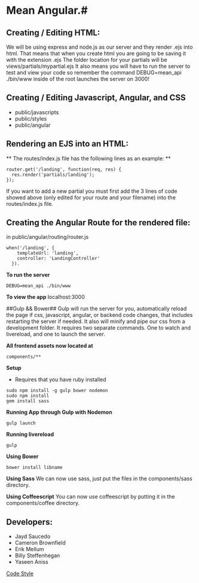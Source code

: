 # Mean Angular.#

## Creating / Editing HTML: ##
We will be using express and node.js as our server and they render .ejs into html.
That means that when you create html you are going to be saving it with the extension .ejs
The folder location for your partials will be views/partials/mypartial.ejs
It also means you will have to run the server to test and view your code so remember
the command DEBUG=mean_api ./bin/www inside of the root launches the server on 3000!

## Creating / Editing Javascript, Angular, and CSS ##
* public/javascripts 
* public/styles
* public/angular

## Rendering an EJS into an HTML: ##
** The routes/index.js file has the following lines as an example: **
```
router.get('/landing', function(req, res) {
  res.render('partials/landing');
});
```
If you want to add a new partial you must first add the 3 lines of code showed above
(only edited for your route and your filename) into the routes/index.js file.

## Creating the Angular Route for the rendered file: ##
in public/angular/routing/router.js
```
when('/landing', {
    templateUrl: 'landing',
    controller: 'LandingController'
  }).
  ```
**To run the server**
```
DEBUG=mean_api ./bin/www
```
**To view the app**
localhost:3000


##Gulp && Bower##
Gulp will run the server for you, automatically reload the page if css, javascript, angular, or backend code changes, that includes restarting the server if needed. It also will minify and pipe our css from a development folder. It requires two separate commands. One to watch and livereload, and one to launch the server. 

**All frontend assets now located at**
```
components/**
```
**Setup**
* Requires that you have ruby installed
```
sudo npm install -g gulp bower nodemon
sudo npm install
gem install sass
```

**Running App through Gulp with Nodemon**
```
gulp launch
```
**Running livereload**
```
gulp
```

**Using Bower**
```
bower install libname
```

**Using Sass**
We can now use sass, just put the files in the components/sass directory.

**Using Coffeescript**
You can now use coffeescript by putting it in the components/coffee directory.

## Developers: ##
* Jayd Saucedo
* Cameron Brownfield
* Erik Mellum
* Billy Steffenhegan
* Yaseen Aniss

[Code Style](../STYLE.md)